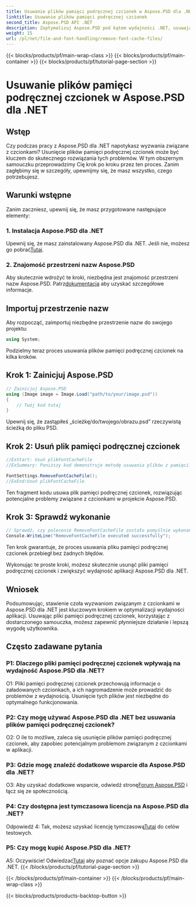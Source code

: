 ```yaml
---
title: Usuwanie plików pamięci podręcznej czcionek w Aspose.PSD dla .NET
linktitle: Usuwanie plików pamięci podręcznej czcionek
second_title: Aspose.PSD API .NET
description: Zoptymalizuj Aspose.PSD pod kątem wydajności .NET, usuwając pliki pamięci podręcznej czcionek. Postępuj zgodnie z naszym przewodnikiem krok po kroku, aby uzyskać bezproblemową realizację.
weight: 15
url: /pl/net/file-and-font-handling/remove-font-cache-files/
---
```


{{< blocks/products/pf/main-wrap-class >}}
{{< blocks/products/pf/main-container >}}
{{< blocks/products/pf/tutorial-page-section >}}

# Usuwanie plików pamięci podręcznej czcionek w Aspose.PSD dla .NET

## Wstęp

Czy podczas pracy z Aspose.PSD dla .NET napotykasz wyzwania związane z czcionkami? Usunięcie plików pamięci podręcznej czcionek może być kluczem do skutecznego rozwiązania tych problemów. W tym obszernym samouczku przeprowadzimy Cię krok po kroku przez ten proces. Zanim zagłębimy się w szczegóły, upewnijmy się, że masz wszystko, czego potrzebujesz.

## Warunki wstępne

Zanim zaczniesz, upewnij się, że masz przygotowane następujące elementy:

### 1. Instalacja Aspose.PSD dla .NET

 Upewnij się, że masz zainstalowany Aspose.PSD dla .NET. Jeśli nie, możesz go pobrać[Tutaj](https://releases.aspose.com/psd/net/).

### 2. Znajomość przestrzeni nazw Aspose.PSD

 Aby skutecznie wdrożyć te kroki, niezbędna jest znajomość przestrzeni nazw Aspose.PSD. Patrz[dokumentacja](https://reference.aspose.com/psd/net/) aby uzyskać szczegółowe informacje.

## Importuj przestrzenie nazw

Aby rozpocząć, zaimportuj niezbędne przestrzenie nazw do swojego projektu:

```csharp
using System;
```

Podzielmy teraz proces usuwania plików pamięci podręcznej czcionek na kilka kroków.

## Krok 1: Zainicjuj Aspose.PSD

```csharp
// Zainicjuj Aspose.PSD
using (Image image = Image.Load("path/to/your/image.psd"))
{
    // Twój kod tutaj
}
```

Upewnij się, że zastąpiłeś „ścieżkę/do/twojego/obrazu.psd” rzeczywistą ścieżką do pliku PSD.

## Krok 2: Usuń plik pamięci podręcznej czcionek

```csharp
//ExStart: Usuń plikFontCacheFile
//ExSummary: Poniższy kod demonstruje metodę usuwania plików z pamięci podręcznej załadowanych czcionek.

FontSettings.RemoveFontCacheFile();
//ExEnd:Usuń plikFontCacheFile
```

Ten fragment kodu usuwa plik pamięci podręcznej czcionek, rozwiązując potencjalne problemy związane z czcionkami w projekcie Aspose.PSD.

## Krok 3: Sprawdź wykonanie

```csharp
// Sprawdź, czy polecenie RemoveFontCacheFile zostało pomyślnie wykonane
Console.WriteLine("RemoveFontCacheFile executed successfully");
```

Ten krok gwarantuje, że proces usuwania pliku pamięci podręcznej czcionek przebiegł bez żadnych błędów.

Wykonując te proste kroki, możesz skutecznie usunąć pliki pamięci podręcznej czcionek i zwiększyć wydajność aplikacji Aspose.PSD dla .NET.

## Wniosek

Podsumowując, stawienie czoła wyzwaniom związanym z czcionkami w Aspose.PSD dla .NET jest kluczowym krokiem w optymalizacji wydajności aplikacji. Usuwając pliki pamięci podręcznej czcionek, korzystając z dostarczonego samouczka, możesz zapewnić płynniejsze działanie i lepszą wygodę użytkownika.

## Często zadawane pytania

### P1: Dlaczego pliki pamięci podręcznej czcionek wpływają na wydajność Aspose.PSD dla .NET?

O1: Pliki pamięci podręcznej czcionek przechowują informacje o załadowanych czcionkach, a ich nagromadzenie może prowadzić do problemów z wydajnością. Usunięcie tych plików jest niezbędne do optymalnego funkcjonowania.

### P2: Czy mogę używać Aspose.PSD dla .NET bez usuwania plików pamięci podręcznej czcionek?

O2: O ile to możliwe, zaleca się usunięcie plików pamięci podręcznej czcionek, aby zapobiec potencjalnym problemom związanym z czcionkami w aplikacji.

### P3: Gdzie mogę znaleźć dodatkowe wsparcie dla Aspose.PSD dla .NET?

 O3: Aby uzyskać dodatkowe wsparcie, odwiedź stronę[Forum Aspose.PSD](https://forum.aspose.com/c/psd/34) i łącz się ze społecznością.

### P4: Czy dostępna jest tymczasowa licencja na Aspose.PSD dla .NET?

 Odpowiedź 4: Tak, możesz uzyskać licencję tymczasową[Tutaj](https://purchase.aspose.com/temporary-license/) do celów testowych.

### P5: Czy mogę kupić Aspose.PSD dla .NET?

 A5: Oczywiście! Odwiedzać[Tutaj](https://purchase.aspose.com/buy) aby poznać opcje zakupu Aspose.PSD dla .NET.
{{< /blocks/products/pf/tutorial-page-section >}}

{{< /blocks/products/pf/main-container >}}
{{< /blocks/products/pf/main-wrap-class >}}

{{< blocks/products/products-backtop-button >}}

